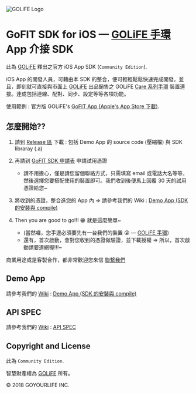 ![GOLiFE Logo](http://www.goyourlife.com/images/common/logo.png)

# GoFIT SDK for iOS — [GOLiFE 手環](http://www.goyourlife.com/zh-TW/productlist/#health) App 介接 SDK

此為 [GOLiFE](http://www.goyourlife.com) 釋出之官方 iOS App SDK (`Community Edition`).

iOS App 的開發人員，可藉由本 SDK 的整合，便可輕輕鬆鬆快速完成開發。並且，即刻就可直接與市面上 [GOLiFE](http://www.goyourlife.com) 出品銷售之 GOLiFE [Care 系列手環](http://www.goyourlife.com/zh-TW/productlist/#health) 裝置連接。達成包括連線、配對、同步、設定等等各項功能。

使用範例 : 官方版 GOLiFE's [GoFIT App (Apple's App Store 下載)](https://itunes.apple.com/tw/app/golife-fit/id834110307?l=zh).


## 怎麼開始??
1. 請到 [Release 區](/../../releases) 下載 : 包括 Demo App 的 source code (壓縮檔) 與 SDK libraray (.a)

2. 再請到 [GoFIT SDK 申請表](https://docs.google.com/forms/d/1WutpWDV6VlGUhq2RZs2takjcGKHctG2GYfNQr81CA-0/) 申請試用憑證
    - 請不用擔心，僅是請您留個聯絡方式，只需填寫 email 或電話大名等等，然後選擇您要搭配使用的裝置即可。我們收到後便馬上回覆 30 天的試用憑證給您~

3. 將收到的憑證，整合進您的 App 內 &rArr; 請參考我們的 Wiki : [Demo App (SDK 的安裝與 compile)](/../../wiki/Demo-App-(SDK-%E7%9A%84%E5%AE%89%E8%A3%9D%E8%88%87-compile))

4. Then you are good to go!!! :grin: 就是這麼簡單~
    - (當然囉，您手邊必須要先有一台我們的裝置 :stuck_out_tongue_closed_eyes: — [GOLiFE 手環](http://www.goyourlife.com/zh-TW/productlist/#health))
    - 還有，首次啟動，會對您收到的憑證做驗證，並下載授權 &rArr; 所以，首次啟動請要連網喔!!!~

商業用途或是客製合作，都非常歡迎您來信 [聯繫我們](http://www.goyourlife.com/zh-TW/feedback/)


## Demo App
請參考我們的 [Wiki](/../../wiki) : [Demo App (SDK 的安裝與 compile)](/../../wiki/Demo-App-(SDK-%E7%9A%84%E5%AE%89%E8%A3%9D%E8%88%87-compile))


## API SPEC
請參考我們的 [Wiki](/../../wiki) : [API SPEC](/../../wiki/GoFIT-SDK-iOS-Application-Programming-Interface-Specifications)


## Copyright and License
此為 `Community Edition`.

智慧財產權為 [GOLiFE](http://www.goyourlife.com) 所有。

&copy; 2018 GOYOURLIFE INC. 

